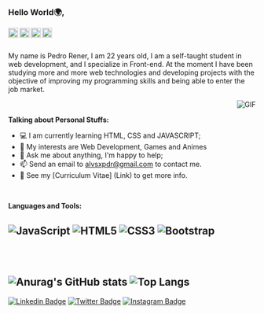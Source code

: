 ### Hello World🌍,

<a href="https://www.linkedin.com/in/pedrorener/">
  <img align="left" alt="pedrorener LinkdeIn" width="20px" src="https://cdn.jsdelivr.net/npm/simple-icons@v3/icons/linkedin.svg" />
</a>
<a href="https://twitter.com/Alvsxpdr">
  <img align="left" alt="Alvsxpdr Twitter" width="20px" src="https://cdn.jsdelivr.net/npm/simple-icons@v3/icons/twitter.svg" />
</a>
<a href="https://www.instagram.com/alvesxpdr/">
  <img align="left" alt="alvesxpdr Instagram" width="20px" src="https://cdn.jsdelivr.net/npm/simple-icons@v3/icons/instagram.svg" />
</a>
<a href="https://www.facebook.com/pedroorener/">
  <img align="left" alt="pedroorener Facebook" width="20px" src="https://cdn.jsdelivr.net/npm/simple-icons@v3/icons/facebook.svg" />
</a>

<br />
<br />

My name is Pedro Rener, I am 22 years old, I am a self-taught student in web development, and I specialize in Front-end. At the moment I have been studying more and more web technologies and developing projects with the objective of improving my programming skills and being able to enter the job market.

  <img align="right" alt="GIF" src="https://i.pinimg.com/originals/e4/26/70/e426702edf874b181aced1e2fa5c6cde.gif" />
<br>

**Talking about Personal Stuffs:**

- 💻 I am currently learning HTML, CSS and JAVASCRIPT;
- 🤔 My interests are Web Development, Games and Animes
- 💬 Ask me about anything, I'm happy to help;
- 📫 Send an email to alvsxpdr@gmail.com to contact me.
- 📝 See my [Curriculum Vitae] (Link) to get more info.
<br>

**Languages and Tools:**  

![JavaScript](https://img.shields.io/badge/-JavaScript-black?style=flat&logo=javascript&link=https://github.com/BRdhanani)
![HTML5](https://img.shields.io/badge/-HTML5-E34F26?style=flat&logo=html5&logoColor=white&link=https://github.com/BRdhanani)
![CSS3](https://img.shields.io/badge/-CSS3-1572B6?style=flat&logo=css3&link=https://github.com/BRdhanani)
![Bootstrap](https://img.shields.io/badge/-Bootstrap-563D7C?style=flat&logo=bootstrap&link=https://github.com/BRdhanani)
<br>
<br>
<br>
-----
![Anurag's GitHub stats](https://github-readme-stats.vercel.app/api?username=pedro-rener&show_icons=true&theme=dracula)
![Top Langs](https://github-readme-stats.vercel.app/api/top-langs/?username=pedro-rener&layout=compact)
-----






[![Linkedin Badge](https://img.shields.io/badge/-pedrorener-blue?style=flat&logo=Linkedin&logoColor=white&link=https://www.linkedin.com/in/pedrorener/)](https://www.linkedin.com/in/pedrorener/)
[![Twitter Badge](https://img.shields.io/badge/-@Alvsxpdr-1ca0f1?style=flat&labelColor=1ca0f1&logo=twitter&logoColor=white&link=https://twitter.com/Alvsxpdr)](https://twitter.com/Alvsxpdr)
[![Instagram Badge](https://img.shields.io/badge/-@alvesxpdr-purple?style=flat&logo=instagram&logoColor=white&link=https://www.instagram.com/alvesxpdr/)](https://www.instagram.com/alvesxpdr/)








<!--
**pedro-rener/pedro-rener** is a ✨ _special_ ✨ repository because its `README.md` (this file) appears on your GitHub profile.
